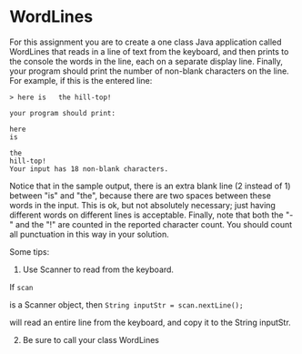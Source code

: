 # WordLines
For this assignment you are to create a one class Java application called WordLines that reads in a line of text from the keyboard, and then prints to the console the words in the line, each on a separate display line. Finally, your program should print the number of non-blank characters on the line. For example, if this is the entered line:

```
> here is   the hill-top!

your program should print:

here
is

the
hill-top!
Your input has 18 non-blank characters.
```

Notice that in the sample output, there is an extra blank line (2 instead of 1) between "is" and "the", because there are two spaces between these words in the input. This is ok, but not absolutely necessary; just having different words on different lines is acceptable. Finally, note that both the "-" and the "!" are counted in the reported character count. You should count all punctuation in this way in your solution.

Some tips:

1. Use Scanner to read from the keyboard.

If
`scan`

is a Scanner object, then
`String inputStr = scan.nextLine();`

will read an entire line from the keyboard, and copy it to the String inputStr.

2. Be sure to call your class WordLines
